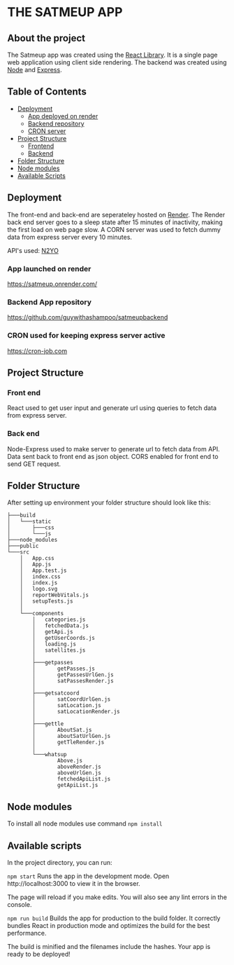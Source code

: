 # THE SATMEUP APP

## About the project

The Satmeup app was created using the [React Library](https://react.dev/). It is a single page web application using client side rendering. The backend was created using [Node](https://nodejs.org/en/) and [Express](https://expressjs.com/).

## Table of Contents

- [Deployment](#Deployment)
  - [App deployed on render](#App-launched-on-render)
  - [Backend repository](#Backend-App-repository)
  - [CRON server](#CRON-used-for-keeping-express-server-active)
- [Project Structure](#Project-Structure)
  - [Frontend](#Front-end)
  - [Backend](#Back-end)
- [Folder Structure](#folder-structure)
- [Node modules](#Node-modules)
- [Available Scripts](#available-scripts)

## Deployment

The front-end and back-end are seperateley hosted on [Render](https://render.com/). The Render back end server goes to a sleep state after 15 minutes of inactivity, making the first load on web page slow. A CORN server was used to fetch dummy data from express server every 10 minutes.

API's used: [N2YO](https://www.n2yo.com/)

### App launched on render

https://satmeup.onrender.com/

### Backend App repository

https://github.com/guywithashampoo/satmeupbackend

### CRON used for keeping express server active

https://cron-job.com

## Project Structure

### Front end

React used to get user input and generate url using queries to fetch data from express server.

### Back end

Node-Express used to make server to generate url to fetch data from API. Data sent back to front end as json object. CORS enabled for front end to send GET request.

## Folder Structure

After setting up environment your folder structure should look like this:

```
├───build
│   └───static
│       ├───css
│       └───js
├───node_modules
├───public
└───src
    │   App.css
    │   App.js
    │   App.test.js
    │   index.css
    │   index.js
    │   logo.svg
    │   reportWebVitals.js
    │   setupTests.js
    │
    └───components
        │   categories.js
        │   fetchedData.js
        │   getApi.js
        │   getUserCoords.js
        │   loading.js
        │   satellites.js
        │
        ├───getpasses
        │       getPasses.js
        │       getPassesUrlGen.js
        │       satPassesRender.js
        │
        ├───getsatcoord
        │       satCoordUrlGen.js
        │       satLocation.js
        │       satLocationRender.js
        │
        ├───gettle
        │       AboutSat.js
        │       aboutSatUrlGen.js
        │       getTleRender.js
        │
        └───whatsup
                Above.js
                aboveRender.js
                aboveUrlGen.js
                fetchedApiList.js
                getApiList.js
```

## Node modules

To install all node modules use command
`npm install`

## Available scripts

In the project directory, you can run:

`npm start`
Runs the app in the development mode.
Open http://localhost:3000 to view it in the browser.

The page will reload if you make edits.
You will also see any lint errors in the console.

`npm run build`
Builds the app for production to the build folder.
It correctly bundles React in production mode and optimizes the build for the best performance.

The build is minified and the filenames include the hashes.
Your app is ready to be deployed!
